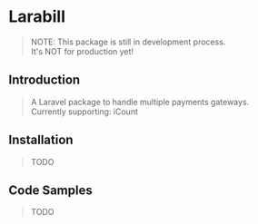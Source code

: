 # Larabill

> NOTE: This package is still in development process.  
It's NOT for production yet!

## Introduction

> A Laravel package to handle multiple payments gateways.  
Currently supporting: iCount

## Installation

> TODO

## Code Samples

> TODO
